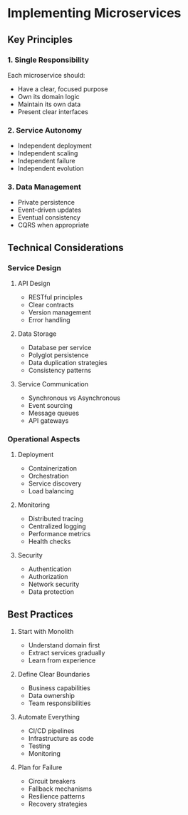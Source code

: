 # Implementing Microservices

## Key Principles

### 1. Single Responsibility

Each microservice should:
- Have a clear, focused purpose
- Own its domain logic
- Maintain its own data
- Present clear interfaces

### 2. Service Autonomy

- Independent deployment
- Independent scaling
- Independent failure
- Independent evolution

### 3. Data Management

- Private persistence
- Event-driven updates
- Eventual consistency
- CQRS when appropriate

## Technical Considerations

### Service Design

1. API Design
   - RESTful principles
   - Clear contracts
   - Version management
   - Error handling

2. Data Storage
   - Database per service
   - Polyglot persistence
   - Data duplication strategies
   - Consistency patterns

3. Service Communication
   - Synchronous vs Asynchronous
   - Event sourcing
   - Message queues
   - API gateways

### Operational Aspects

1. Deployment
   - Containerization
   - Orchestration
   - Service discovery
   - Load balancing

2. Monitoring
   - Distributed tracing
   - Centralized logging
   - Performance metrics
   - Health checks

3. Security
   - Authentication
   - Authorization
   - Network security
   - Data protection

## Best Practices

1. Start with Monolith
   - Understand domain first
   - Extract services gradually
   - Learn from experience

2. Define Clear Boundaries
   - Business capabilities
   - Data ownership
   - Team responsibilities

3. Automate Everything
   - CI/CD pipelines
   - Infrastructure as code
   - Testing
   - Monitoring

4. Plan for Failure
   - Circuit breakers
   - Fallback mechanisms
   - Resilience patterns
   - Recovery strategies
